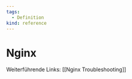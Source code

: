 ```yaml
---
tags:
  - Definition
kind: reference
---
```


# Nginx

Weiterführende Links: [[Nginx Troubleshooting]]
